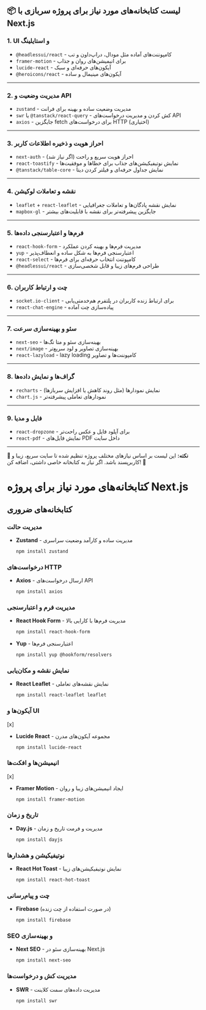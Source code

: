 ## 📦 لیست کتابخانه‌های مورد نیاز برای پروژه سربازی با Next.js

### **1. UI و استایلینگ**  
- `@headlessui/react` - کامپوننت‌های آماده مثل مودال، دراپ‌داون و تب  
- `framer-motion` - برای انیمیشن‌های روان و جذاب  
- `lucide-react` - آیکون‌های حرفه‌ای و سبک  
- `@heroicons/react` - آیکون‌های مینیمال و ساده  

---

### **2. مدیریت وضعیت و API**  
- `zustand` - مدیریت وضعیت ساده و بهینه برای فرانت  
- `swr` یا `@tanstack/react-query` - کش کردن و مدیریت درخواست‌های API  
- `axios` - جایگزین fetch برای درخواست‌های HTTP (اختیاری)  

---

### **3. احراز هویت و ذخیره اطلاعات کاربر**  
- `next-auth` - احراز هویت سریع و راحت (اگر نیاز شد)  
- `react-toastify` - نمایش نوتیفیکیشن‌های جذاب برای خطاها و موفقیت‌ها  
- `@tanstack/table-core` - نمایش جداول حرفه‌ای و فیلتر کردن دیتا  

---

### **4. نقشه و تعاملات لوکیشن**  
- `leaflet` + `react-leaflet` - نمایش نقشه پادگان‌ها و تعاملات جغرافیایی  
- `mapbox-gl` - جایگزین پیشرفته‌تر برای نقشه با قابلیت‌های بیشتر  

---

### **5. فرم‌ها و اعتبارسنجی داده‌ها**  
- `react-hook-form` - مدیریت فرم‌ها و بهینه کردن عملکرد  
- `yup` - اعتبارسنجی فرم‌ها به شکل ساده و انعطاف‌پذیر  
- `react-select` - کامپوننت انتخاب حرفه‌ای برای فرم‌ها  
- `@headlessui/react` - طراحی فرم‌های زیبا و قابل شخصی‌سازی  

---

### **6. چت و ارتباط کاربران**  
- `socket.io-client` - برای ارتباط زنده کاربران در پلتفرم هم‌خدمتی‌یابی  
- `react-chat-engine` - پیاده‌سازی چت آماده  

---

### **7. سئو و بهینه‌سازی سرعت**  
- `next-seo` - بهینه‌سازی سئو و متا تگ‌ها  
- `next/image` - بهینه‌سازی تصاویر و لود سریع‌تر  
- `react-lazyload` - lazy loading کامپوننت‌ها و تصاویر  

---

### **8. گراف‌ها و نمایش داده‌ها**  
- `recharts` - نمایش نمودارها (مثل روند کاهش یا افزایش سربازها)  
- `chart.js` - نمودارهای تعاملی پیشرفته‌تر  

---

### **9. فایل و مدیا**  
- `react-dropzone` - برای آپلود فایل و عکس راحت‌تر  
- `react-pdf` - نمایش فایل‌های PDF داخل سایت  

---

**📌 نکته:** این لیست بر اساس نیازهای مختلف پروژه تنظیم شده تا سایت سریع، زیبا و کاربرپسند باشد. اگر نیاز به کتابخانه خاصی داشتی، اضافه کن! 🚀



# کتابخانه‌های مورد نیاز برای پروژه Next.js

## کتابخانه‌های ضروری

### مدیریت حالت
- **Zustand** - مدیریت ساده و کارآمد وضعیت سراسری
  ```bash
  npm install zustand
  ```

### درخواست‌های HTTP
- **Axios** - ارسال درخواست‌های API
  ```bash
  npm install axios
  ```

### مدیریت فرم و اعتبارسنجی
- **React Hook Form** - مدیریت فرم‌ها با کارایی بالا
  ```bash
  npm install react-hook-form
  ```
- **Yup** - اعتبارسنجی فرم‌ها
  ```bash
  npm install yup @hookform/resolvers
  ```

### نمایش نقشه و مکان‌یابی
- **React Leaflet** - نمایش نقشه‌های تعاملی
  ```bash
  npm install react-leaflet leaflet
  ```

### آیکون‌ها و UI
[x]
- **Lucide React** - مجموعه آیکون‌های مدرن
  ```bash
  npm install lucide-react
  ```

### انیمیشن‌ها و افکت‌ها
[x]
- **Framer Motion** - ایجاد انیمیشن‌های زیبا و روان
  ```bash
  npm install framer-motion
  ```

### تاریخ و زمان
- **Day.js** - مدیریت و فرمت تاریخ و زمان
  ```bash
  npm install dayjs
  ```

### نوتیفیکیشن و هشدارها
- **React Hot Toast** - نمایش نوتیفیکیشن‌های زیبا
  ```bash
  npm install react-hot-toast
  ```

### چت و پیام‌رسانی
- **Firebase** (در صورت استفاده از چت زنده)
  ```bash
  npm install firebase
  ```

### SEO و بهینه‌سازی
- **Next SEO** - بهینه‌سازی سئو در Next.js
  ```bash
  npm install next-seo
  ```

### مدیریت کش و درخواست‌ها
- **SWR** - مدیریت داده‌های سمت کلاینت
  ```bash
  npm install swr
  ```
